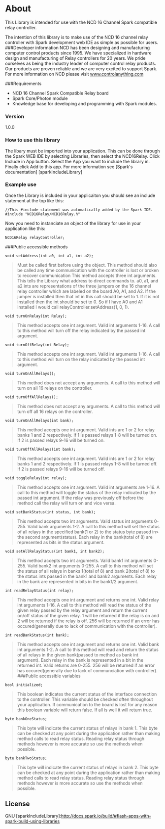 # About

This Library is intended for use with the NCD 16 Channel Spark compatible relay controller.

The intention of this library is to make use of the NCD 16 channel relay controller with Spark development web IDE as simple as possible for users.
###Developer information
NCD has been designing and manufacturing computer control products since 1995.  We have specialized in hardware design and manufacturing of Relay controllers for 20 years.  We pride ourselves as being the industry leader of computer control relay products.  Our products are proven reliable and we are very excited to support Spark.  For more information on NCD please visit www.controlanything.com 

###Requirements
- NCD 16 Channel Spark Compatible Relay board
- Spark Core/Photon module
- Knowledge base for developing and programming with Spark modules.

### Version
1.0.0

### How to use this library

The libary must be imported into your application.  This can be done through the Spark WEB IDE by selecting Libraries, then select the NCD16Relay.  Click Include in App button.  Select the App you want to include the library in.  Finally click Add to this app.  For more information see [Spark's documentation] [sparkIncludeLibrary] 

### Example use

Once the Library is included in your applicaiton you should see an include statement at the top like this:
```
//This #include statement was automatically added by the Spark IDE.
#include "NCD16Relay/NCD16Relay.h"
```
Now you need to instanciate an object of the library for use in your application like this:
```
NCD16Relay relayController;
```
###Public accessible methods
```
void setAddress(int a0, int a1, int a2);
```
>Must be called first before using the object.  This method should also be called any time communication with
>the controller is lost or broken to recover communication  This method accepts three int arguments.  This
>tells the Library what address to direct commands to.  a0, a1, and a2 ints are representations of the three
>jumpers on the 16 channel relay controller which are labeled on the board A0, A1, and A2.  If the jumper is
>installed then that int in this call should be set to 1.  If it is not installed then the int should be set to 
>0.  So if I have A0 and A1 installed I would call relayController.setAddress(1, 0, 1).
```
void turnOnRelay(int Relay);
```
>This method accepts one int argument.  Valid int arguments 1-16.  A call to this method will turn off the
>relay indicated by the passed int argument.
```
void turnOffRelay(int Relay);
```
>This method accepts one int argument.  Valid int arguments 1-16.  A call to this method will turn on the relay
>indicated by the passed int argument.
```
void turnOnAllRelays();
```
>This method does not accept any arguments.  A call to this method will turn on all 16 relays on the
>controller.
```
void turnOffAllRelays();
```
>This method does not accept any arguments.  A call to this method will turn off all 16 relays on the
>controller.
```
void turnOnAllRelays(int bank);
```
>This method accepts one int argument.  Valid ints are 1 or 2 for relay banks 1 and 2 respectively.  If 1 is
>passed relays 1-8 will be turned on.  If 2 is passed relays 9-16 will be turned on.
```
void turnOffAllRelays(int bank);
```
>This method accepts one int argument.  Valid ints are 1 or 2 for relay banks 1 and 2 respectively.  If 1 is
>passed relays 1-8 will be turned off.  If 2 is passed relays 9-16 will be turned off.
```
void toggleRelay(int relay);
```
>This method accepts one int argument.  Valid int arguments are 1-16.  A call to this method will toggle the
>status of the relay indicated by the passed int argument.  If the relay was previously off before the method
>call the relay will turn on and vice versa.
```
void setBankStatus(int status, int bank);
```
>This method accepts two int arguments.  Valid status int arguments 0-255.  Valid bank arguments 1-2.  A call
>to this method will set the status of all relays in the specified bank(1 or 2) to the status byte passed in>
the second argument(status).  Each relay in the bank(total of 8) are represented as bits in the status
>argument.
```
void setAllRelayStatus(int bank1, int bank2);
```
>This method accepts two int arguments.  Valid bank1 int arguments 0-255.  Valid bank2 int arguments 0-255.  A
>call to this method will set the status of all relays in banks 1(total of 8) and bank 2(total of 8) to the
>status ints passed in the bank1 and bank2 arguments.  Each relay in the bank are represented in bits in the
>bank1/2 argument.
```
int readRelayStatus(int relay);
```
>This method accepts one int argument and returns one int.  Valid relay int arguments 1-16.  A call to this
>method will read the status of the given relay passed by the relay argument and return the current on/off
>status of the given relay.  1 will be returned if the relay is on and 2 will be returned if the relay is off. 
>256 will be returned if an error has occured(generally due to lack of communication with the controller).
```
int readBankStatus(int bank);
```
>This method accepts one int argument and returns one int.  Valid bank int arguments 1-2.  A call to this
>method will read and return the status of all relays in the given bank(passed to method as bank int argument). 
>Each relay in the bank is represented in a bit in the returned int.  Valid returns are 0-255.  256 will be
>returned if an error has occured(generally due to lack of communciation with controller).
###Public accessible variables
```
bool initialized;
```
>This boolean indicates the current status of the interface connection to the controller.  This variable should
>be checked often throughout your application.  If communication to the board is lost for any reason this
>boolean variable will return false.  If all is well it will return true.
```
byte bankOneStatus;
```
>This byte will indicate the current status of relays in bank 1.  This byte can be checked at any point during
>the application rather than making method calls to read relay status.  Reading relay status through methods
>however is more accurate so use the methods when possible.
```
byte bankTwoStatus;
```
>This byte will indicate the current status of relays in bank 2.  This byte can be checked at any point during
>the application rather than making method calls to read relay status.  Reading relay status through methods
>however is more accurate so use the methods when possible.


License
----

GNU
[sparkIncludeLibrary]:http://docs.spark.io/build/#flash-apps-with-spark-build-using-libraries
